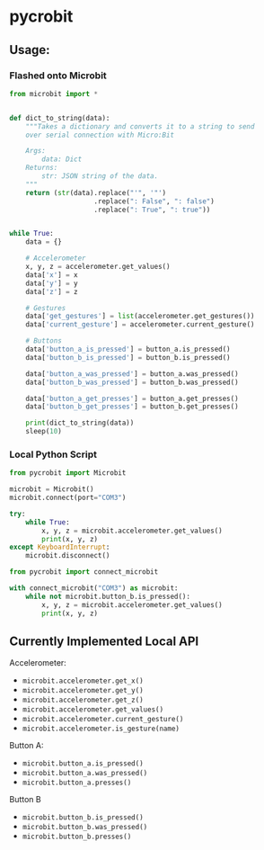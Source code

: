 # pycrobit

## Usage:

### Flashed onto Microbit
```python
from microbit import *


def dict_to_string(data):
    """Takes a dictionary and converts it to a string to send
    over serial connection with Micro:Bit

    Args:
        data: Dict
    Returns:
        str: JSON string of the data.
    """
    return (str(data).replace("'", '"')
                     .replace(": False", ": false")
                     .replace(": True", ": true"))


while True:
    data = {}

    # Accelerometer
    x, y, z = accelerometer.get_values()
    data['x'] = x
    data['y'] = y
    data['z'] = z

    # Gestures
    data['get_gestures'] = list(accelerometer.get_gestures())
    data['current_gesture'] = accelerometer.current_gesture()

    # Buttons
    data['button_a_is_pressed'] = button_a.is_pressed()
    data['button_b_is_pressed'] = button_b.is_pressed()

    data['button_a_was_pressed'] = button_a.was_pressed()
    data['button_b_was_pressed'] = button_b.was_pressed()

    data['button_a_get_presses'] = button_a.get_presses()
    data['button_b_get_presses'] = button_b.get_presses()

    print(dict_to_string(data))
    sleep(10)
```

### Local Python Script
```python
from pycrobit import Microbit

microbit = Microbit()
microbit.connect(port="COM3")

try:
    while True:
        x, y, z = microbit.accelerometer.get_values()
        print(x, y, z)
except KeyboardInterrupt:
    microbit.disconnect()
```

```python
from pycrobit import connect_microbit

with connect_microbit("COM3") as microbit:
    while not microbit.button_b.is_pressed():
        x, y, z = microbit.accelerometer.get_values()
        print(x, y, z)
```

## Currently Implemented Local API
Accelerometer:
- `microbit.accelerometer.get_x()`
- `microbit.accelerometer.get_y()`
- `microbit.accelerometer.get_z()`
- `microbit.accelerometer.get_values()`
- `microbit.accelerometer.current_gesture()`
- `microbit.accelerometer.is_gesture(name)`

Button A:
- `microbit.button_a.is_pressed()`
- `microbit.button_a.was_pressed()`
- `microbit.button_a.presses()`

Button B
- `microbit.button_b.is_pressed()`
- `microbit.button_b.was_pressed()`
- `microbit.button_b.presses()`
